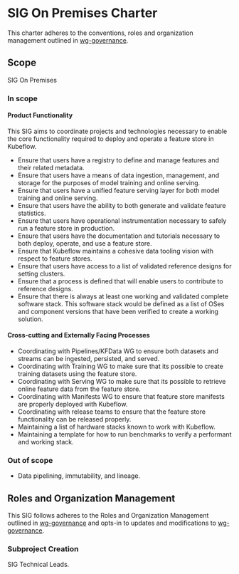# SIG On Premises Charter

This charter adheres to the conventions, roles and organization management outlined in [wg-governance].

## Scope

SIG On Premises 

### In scope

#### Product Functionality

This SIG aims to coordinate projects and technologies necessary to enable the core functionality required to deploy and operate a feature store in Kubeflow.

- Ensure that users have a registry to define and manage features and their related metadata.
- Ensure that users have a means of data ingestion, management, and storage for the purposes of model training and online serving.
- Ensure that users have a unified feature serving layer for both model training and online serving.
- Ensure that users have the ability to both generate and validate feature statistics.
- Ensure that users have operational instrumentation necessary to safely run a feature store in production.
- Ensure that users have the documentation and tutorials necessary to both deploy, operate, and use a feature store.
- Ensure that Kubeflow maintains a cohesive data tooling vision with respect to feature stores.
- Ensure that users have access to a list of validated reference designs for setting clusters.
- Ensure that a process is defined that will enable users to contribute to reference designs.
- Ensure that there is always at least one working and validated complete software stack. This software stack would be defined as a list of OSes and component versions that have been verified to create a working solution.
 


#### Cross-cutting and Externally Facing Processes

- Coordinating with Pipelines/KFData WG to ensure both datasets and streams can be ingested, persisted, and served.
- Coordinating with Training WG to make sure that its possible to create training datasets using the feature store.
- Coordinating with Serving WG to make sure that its possible to retrieve online feature data from the feature store.
- Coordinating with Manifests WG to ensure that feature store manifests are properly deployed with Kubeflow.
- Coordinating with release teams to ensure that the feature store functionality can be released properly.
- Maintaining a list of hardware stacks known to work with Kubeflow.
- Maintaining a template for how to run benchmarks to verify a performant and working stack.

### Out of scope

- Data pipelining, immutability, and lineage.

## Roles and Organization Management

This SIG follows adheres to the Roles and Organization Management outlined in [wg-governance]
and opts-in to updates and modifications to [wg-governance].

### Subproject Creation

SIG Technical Leads.

[wg-governance]: ../wgs/wg-governance.md
